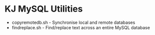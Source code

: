 KJ MySQL Utilities
==================

- copyremotedb.sh - Synchronise local and remote databases
- findreplace.sh - Find/replace text across an entire MySQL database
